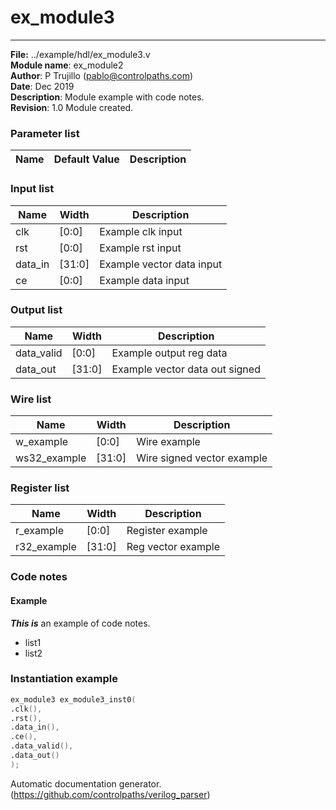 #  ex_module3
 --- 
 **File:** ../example/hdl/ex_module3.v  
**Module name**\: ex_module2  
**Author**\: P Trujillo (pablo@controlpaths.com\)  
**Date**\: Dec 2019  
**Description**\: Module example with code notes.  
**Revision**\: 1.0 Module created.  
### Parameter list  
|**Name**|**Default Value**|**Description**|  
|-|-|-|  
      
### Input list  
|**Name**|**Width**|**Description**|  
|-|-|-|  
|clk|[0:0]|Example clk input|  
|rst|[0:0]|Example rst input|  
|data_in|[31:0]|Example vector data input|  
|ce|[0:0]|Example data input|  
      
### Output list  
|**Name**|**Width**|**Description**|  
|-|-|-|  
|data_valid|[0:0]|Example output reg data|  
|data_out|[31:0]|Example vector data out signed|  
      
### Wire list  
|**Name**|**Width**|**Description**|  
|-|-|-|  
|w_example|[0:0]|Wire example|  
|ws32_example|[31:0]|Wire signed vector example|  
      
### Register list  
|**Name**|**Width**|**Description**|  
|-|-|-|  
|r_example|[0:0]|Register example|  
|r32_example|[31:0]|Reg vector example|  
      
### Code notes  
#### Example
***This is*** an example of code notes.
- list1
- list2
      
### Instantiation example 
 ```verilog   
ex_module3 ex_module3_inst0(  
.clk(),  
.rst(),  
.data_in(),  
.ce(),  
.data_valid(),  
.data_out()   
);   
```
      
Automatic documentation generator. (https://github.com/controlpaths/verilog_parser)